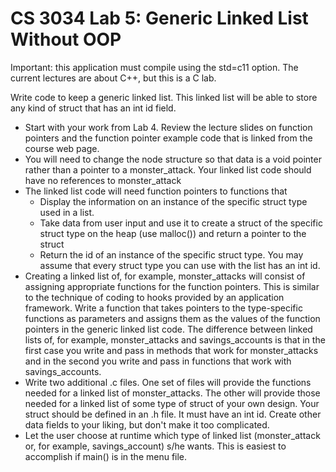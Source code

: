 # CS 3034 Lab 5: Generic Linked List Without OOP

Important: this application must compile using the std=c11 option. The current lectures are about C++, but this is a C lab.

Write code to keep a generic linked list. This linked list will be able to store any kind of struct that has an int id field.

* Start with your work from Lab 4. Review the lecture slides on function pointers and the function pointer example code that is linked from the course web page.
* You will need to change the node structure so that data is a void pointer rather than a pointer to a monster_attack. Your linked list code should have no references to monster_attack
* The linked list code will need function pointers to functions that
  * Display the information on an instance of the specific struct type used in a list.
  * Take data from user input and use it to create a struct of the specific struct type on the heap (use malloc()) and return a pointer to the struct
  * Return the id of an instance of the specific struct type. You may assume that every struct type you can use with the list has an int id.
* Creating a linked list of, for example, monster_attacks will consist of assigning appropriate functions for the function pointers. This is similar to the technique of coding to hooks provided by an application framework. Write a function that takes pointers to the type-specific functions as parameters and assigns them as the values of the function pointers in the generic linked list code. The difference between linked lists of, for example, monster_attacks and savings_accounts is that in the first case you write and pass in methods that work for monster_attacks and in the second you write and pass in functions that work with savings_accounts.
* Write two additional .c files. One set of files will provide the functions needed for a linked list of monster_attacks. The other will provide those needed for a linked list of some type of struct of your own design. Your struct should be defined in an .h file. It must have an int id. Create other data fields to your liking, but don't make it too complicated.
* Let the user choose at runtime which type of linked list (monster_attack or, for example, savings_account) s/he wants. This is easiest to accomplish if main() is in the menu file.